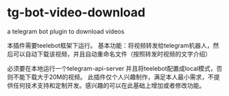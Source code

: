 # tg-bot-video-download
a telegram bot plugin to download videos

本插件需要teelebot框架下运行。
基本功能：将视频转发给telegram机器人，然后可以自动下载该视频，并且自动重命名文件（按照转发时视频的文字介绍）

必须要在本地运行一个telegram-api-server 并且将teelebot配置成local模式，否则不能下载大于20M的视频。
此插件仅个人兴趣制作，满足本人最小需求，不提供任何技术支持和定制开发。感兴趣的可以在此基础上增加或者修改功能。
